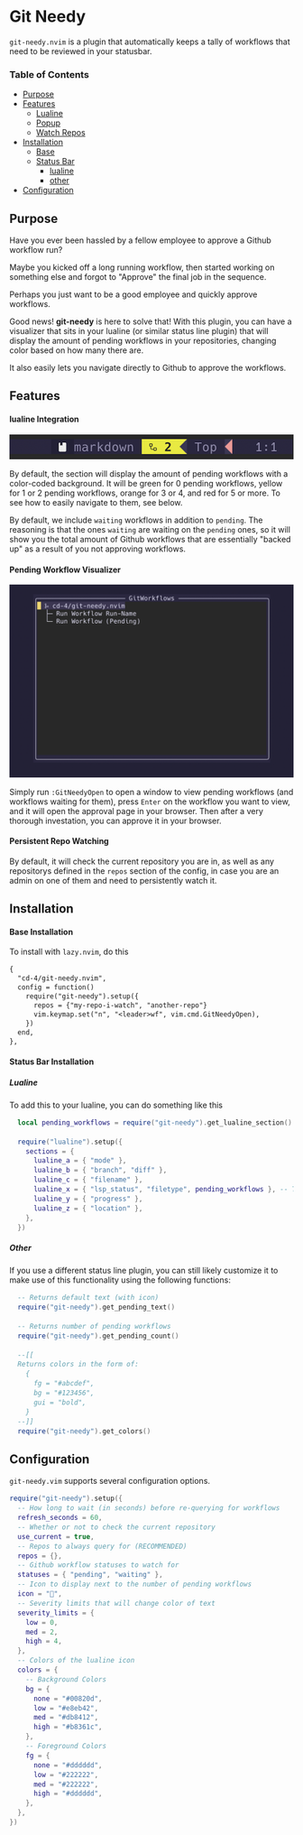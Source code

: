 # Git Needy

`git-needy.nvim` is a plugin that automatically keeps a tally of workflows that need to be reviewed in your statusbar.

### Table of Contents

- [Purpose](#purpose)
- [Features](#features)
  - [Lualine](#lualine-integration)
  - [Popup](#pending-workflow-visualizer)
  - [Watch Repos](#persistent-repo-watching)
- [Installation](#installation)
  - [Base](#base-installation)
  - [Status Bar](#status-bar-installation)
    - [lualine](#lualine)
    - [other](#other)
- [Configuration](#configuration)


## Purpose

Have you ever been hassled by a fellow employee to approve a Github workflow run?

Maybe you kicked off a long running workflow, then started working on something else and forgot to "Approve" the final job in the sequence.

Perhaps you just want to be a good employee and quickly approve workflows.

Good news! **git-needy** is here to solve that! With this plugin, you can have a visualizer that sits in your lualine (or similar status line plugin) that will display the amount of pending workflows in your repositories, changing color based on how many there are.

It also easily lets you navigate directly to Github to approve the workflows.

## Features

#### lualine Integration

![alt text](./lualine.png)

By default, the section will display the amount of pending workflows with a color-coded background. It will be green for 0 pending workflows, yellow for 1 or 2 pending workflows, orange for 3 or 4, and red for 5 or more. To see how to easily navigate to them, see below.

By default, we include `waiting` workflows in addition to `pending`. The reasoning is that the ones `waiting` are waiting on the `pending` ones, so it will show you the total amount of Github workflows that are essentially "backed up" as a result of you not approving workflows.


#### Pending Workflow Visualizer

![alt text](./popup.png)

Simply run `:GitNeedyOpen` to open a window to view pending workflows (and workflows waiting for them), press `Enter` on the workflow you want to view, and it will open the approval page in your browser. Then after a very thorough investation, you can approve it in your browser.

#### Persistent Repo Watching

By default, it will check the current repository you are in, as well as any repositorys defined in the `repos` section of the config, in case you are an admin on one of them and need to persistently watch it.

## Installation

#### Base Installation

To install with `lazy.nvim`, do this

```
{
  "cd-4/git-needy.nvim",
  config = function()
    require("git-needy").setup({
      repos = {"my-repo-i-watch", "another-repo"}
      vim.keymap.set("n", "<leader>wf", vim.cmd.GitNeedyOpen),
    })
  end,
},
```

#### Status Bar Installation

##### Lualine

To add this to your lualine, you can do something like this

```lua
  local pending_workflows = require("git-needy").get_lualine_section()

  require("lualine").setup({
    sections = {
      lualine_a = { "mode" },
      lualine_b = { "branch", "diff" },
      lualine_c = { "filename" },
      lualine_x = { "lsp_status", "filetype", pending_workflows }, -- This is where we add it
      lualine_y = { "progress" },
      lualine_z = { "location" },
    },
  })
```

##### Other

If you use a different status line plugin, you can still likely customize it to make use of this functionality using the following functions:

```lua
  -- Returns default text (with icon)
  require("git-needy").get_pending_text()

  -- Returns number of pending workflows
  require("git-needy").get_pending_count()

  --[[
  Returns colors in the form of:
    {
      fg = "#abcdef",
      bg = "#123456",
      gui = "bold",
    }
  --]]
  require("git-needy").get_colors()

```

## Configuration

`git-needy.vim` supports several configuration options.

```lua
require("git-needy").setup({
  -- How long to wait (in seconds) before re-querying for workflows
  refresh_seconds = 60,
  -- Whether or not to check the current repository
  use_current = true,
  -- Repos to always query for (RECOMMENDED)
  repos = {},
  -- Github workflow statuses to watch for
  statuses = { "pending", "waiting" },
  -- Icon to display next to the number of pending workflows
  icon = "",
  -- Severity limits that will change color of text
  severity_limits = {
    low = 0,
    med = 2,
    high = 4,
  },
  -- Colors of the lualine icon
  colors = {
    -- Background Colors
    bg = {
      none = "#00820d",
      low = "#e8eb42",
      med = "#db8412",
      high = "#b8361c",
    },
    -- Foreground Colors
    fg = {
      none = "#dddddd",
      low = "#222222",
      med = "#222222",
      high = "#dddddd",
    },
  },
})
```

